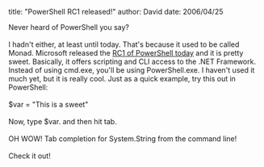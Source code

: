 
title: "PowerShell RC1 released!"
author: David
date: 2006/04/25

Never heard of PowerShell you say?<br><br>I hadn't either, at least until today. That's because it used to be called Monad. Microsoft released the [RC1 of PowerShell today](http://blogs.msdn.com/powershell/archive/2006/04/25/583344.aspx) and it is pretty sweet. Basically, it offers scripting and CLI access to the .NET Framework. Instead of using cmd.exe, you'll be using PowerShell.exe. I haven't used it much yet, but it is really cool. Just as a quick example, try this out in PowerShell:<br><br>$var = "This is a sweet"<br><br>Now, type $var. and then hit tab.<br><br>OH WOW! Tab completion for System.String from the command line!<br><br>Check it out!<br>
